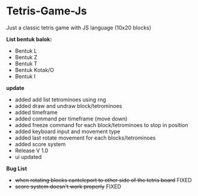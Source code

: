 # Tetris-Game-Js
Just a classic tetris game with JS language (10x20 blocks)

**List bentuk balok:**
- Bentuk L
- Bentuk Z
- Bentuk T
- Bentuk Kotak/O
- Bentuk I

**update**
- added add list tetrominoes using rng
- added draw and undraw block/tetrominoes
- added timeframe
- added command per timeframe (move down)
- added freeze command for each block/tetrominoes to stop in position
- added keyboard input and movement type
- added last rotate movement for each blocks/tetrominoes
- added score system
- Release V 1.0
- ui updated

**Bug List**
- ~~when rotating blocks canteleport to other side of the tetris board~~ FIXED
- ~~score system doesn't work properly~~ FIXED
